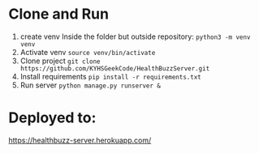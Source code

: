 # Clone and Run
1. create venv
Inside the folder but outside repository:
``` python3 -m venv venv ```
2. Activate venv
```source venv/bin/activate```
3. Clone project
```git clone https://github.com/KYHSGeekCode/HealthBuzzServer.git```
4. Install requirements
```pip install -r requirements.txt```
5. Run server
``` python manage.py runserver & ```

# Deployed to:

https://healthbuzz-server.herokuapp.com/
